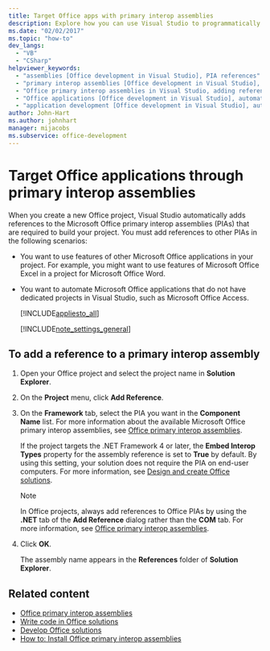 ```yaml
---
title: Target Office apps with primary interop assemblies
description: Explore how you can use Visual Studio to programmatically target Microsoft Office applications through primary interop assemblies.
ms.date: "02/02/2017"
ms.topic: "how-to"
dev_langs:
  - "VB"
  - "CSharp"
helpviewer_keywords:
  - "assemblies [Office development in Visual Studio], PIA references"
  - "primary interop assemblies [Office development in Visual Studio], adding references to"
  - "Office primary interop assemblies in Visual Studio, adding references to"
  - "Office applications [Office development in Visual Studio], automating"
  - "application development [Office development in Visual Studio], automating"
author: John-Hart
ms.author: johnhart
manager: mijacobs
ms.subservice: office-development
---
```

# Target Office applications through primary interop assemblies

  When you create a new Office project, Visual Studio automatically adds references to the Microsoft Office primary interop assemblies (PIAs) that are required to build your project. You must add references to other PIAs in the following scenarios:

- You want to use features of other Microsoft Office applications in your project. For example, you might want to use features of Microsoft Office Excel in a project for Microsoft Office Word.

- You want to automate Microsoft Office applications that do not have dedicated projects in Visual Studio, such as Microsoft Office Access.

  [!INCLUDE[appliesto_all](../vsto/includes/appliesto-all-md.md)]

  [!INCLUDE[note_settings_general](../sharepoint/includes/note-settings-general-md.md)]

## To add a reference to a primary interop assembly

1. Open your Office project and select the project name in **Solution Explorer**.

2. On the **Project** menu, click **Add Reference**.

3. On the **Framework** tab, select the PIA you want in the **Component Name** list. For more information about the available Microsoft Office primary interop assemblies, see [Office primary interop assemblies](../vsto/office-primary-interop-assemblies.md).

     If the project targets the .NET Framework 4 or later, the **Embed Interop Types** property for the assembly reference is set to **True** by default. By using this setting, your solution does not require the PIA on end-user computers. For more information, see [Design and create Office solutions](../vsto/designing-and-creating-office-solutions.md).

    > [!NOTE]
    > In Office projects, always add references to Office PIAs by using the **.NET** tab of the **Add Reference** dialog rather than the **COM** tab. For more information, see [Office primary interop assemblies](../vsto/office-primary-interop-assemblies.md).

4. Click **OK**.

     The assembly name appears in the **References** folder of **Solution Explorer**.

## Related content
- [Office primary interop assemblies](../vsto/office-primary-interop-assemblies.md)
- [Write code in Office solutions](../vsto/writing-code-in-office-solutions.md)
- [Develop Office solutions](../vsto/developing-office-solutions.md)
- [How to: Install Office primary interop assemblies](../vsto/how-to-install-office-primary-interop-assemblies.md)
